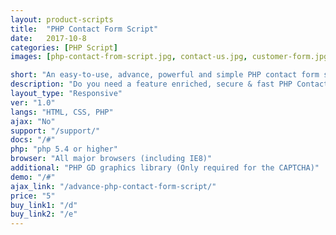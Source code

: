 ```yaml
---
layout: product-scripts
title:  "PHP Contact Form Script"
date:   2017-10-8
categories: [PHP Script]
images: [php-contact-from-script.jpg, contact-us.jpg, customer-form.jpg, for-sale.jpg, product-feedback.jpg]

short: "An easy-to-use, advance, powerful and simple PHP contact form script with no js dependency"
description: "Do you need a feature enriched, secure & fast PHP Contact Form script? look no further! Our responsive and advance PHP script is all you need to get started within a few minutes"
layout_type: "Responsive"
ver: "1.0"
langs: "HTML, CSS, PHP"
ajax: "No"
support: "/support/"
docs: "/#"
php: "php 5.4 or higher"
browser: "All major browsers (including IE8)"
additional: "PHP GD graphics library (Only required for the CAPTCHA)"
demo: "/#"
ajax_link: "/advance-php-contact-form-script/"
price: "5"
buy_link1: "/d"
buy_link2: "/e"
---
```


